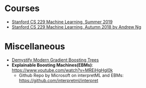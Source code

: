 # Courses
- [Stanford CS 229 Machine Learning, Summer 2019](https://www.youtube.com/playlist?list=PL4YhK0pT0ZhVf4nIsEjcRT5K47K7WH76P)
- [Stanford CS 229 Machine Learning, Autumn 2018 by Andrew Ng](https://www.youtube.com/playlist?list=PLoROMvodv4rMiGQp3WXShtMGgzqpfVfbU)

# Miscellaneous
- [Demystify Modern Gradient Boosting Trees](https://everdark.github.io/k9/notebooks/ml/gradient_boosting/gbt.nb.html)
- **Explainable Boosting Machines(EBMs)**: https://www.youtube.com/watch?v=MREiHgHgl0k
  - Github Repo by Microsoft on interpretML and EBMs: https://github.com/interpretml/interpret
